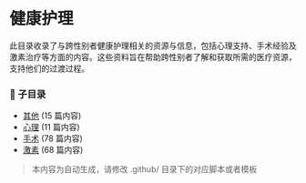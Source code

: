 # 健康护理

此目录收录了与跨性别者健康护理相关的资源与信息，包括心理支持、手术经验及激素治疗等方面的内容。这些资料旨在帮助跨性别者了解和获取所需的医疗资源，支持他们的过渡过程。

### 📁 子目录

- [其他](其他) (15 篇内容)
- [心理](心理) (11 篇内容)
- [手术](手术) (78 篇内容)
- [激素](激素) (68 篇内容)


> 本内容为自动生成，请修改 .github/ 目录下的对应脚本或者模板
